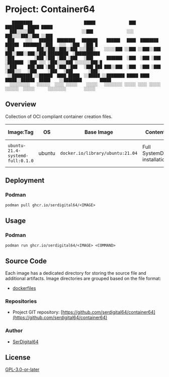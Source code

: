 # Project: Container64

```text
   █████████                       █████               ███                                 ████████  █████ █████
  ███░░░░░███                     ░░███               ░░░                                 ███░░░░███░░███ ░░███
 ███     ░░░   ██████  ████████   ███████    ██████   ████  ████████    ██████  ████████ ░███   ░░░  ░███  ░███ █
░███          ███░░███░░███░░███ ░░░███░    ░░░░░███ ░░███ ░░███░░███  ███░░███░░███░░███░█████████  ░███████████
░███         ░███ ░███ ░███ ░███   ░███      ███████  ░███  ░███ ░███ ░███████  ░███ ░░░ ░███░░░░███ ░░░░░░░███░█
░░███     ███░███ ░███ ░███ ░███   ░███ ███ ███░░███  ░███  ░███ ░███ ░███░░░   ░███     ░███   ░███       ░███░
 ░░█████████ ░░██████  ████ █████  ░░█████ ░░████████ █████ ████ █████░░██████  █████    ░░████████        █████
  ░░░░░░░░░   ░░░░░░  ░░░░ ░░░░░    ░░░░░   ░░░░░░░░ ░░░░░ ░░░░ ░░░░░  ░░░░░░  ░░░░░      ░░░░░░░░        ░░░░░
```

## Overview

Collection of OCI compliant container creation files.

| Image:Tag                        | OS     | Base Image                       | Content                   | Source File                                                                 |
| -------------------------------- | ------ | -------------------------------- | ------------------------- | --------------------------------------------------------------------------- |
| `ubuntu-21.4-systemd-full:0.1.0` | ubuntu | `docker.io/library/ubuntu:21.04` | Full SystemD installation | [ubuntu-21.4-systemd-full](dockerfiles/ubuntu-21.4-systemd-full/Dockerfile) |

## Deployment

### Podman

`podman pull ghcr.io/serdigital64/<IMAGE>`

## Usage

### Podman

`podman run ghcr.io/serdigital64/<IMAGE> <COMMAND>`

## Source Code

Each image has a dedicated directory for storing the source file and additional artifacts.
Image directories are grouped based on the file format:

- [dockerfiles](dockerfiles/)

### Repositories

- Project GIT repository: [https://github.com/serdigital64/container64](https://github.com/serdigital64/container64)

### Author

- [SerDigital64](https://github.com/serdigital64)

## License

[GPL-3.0-or-later](https://www.gnu.org/licenses/gpl-3.0.txt)
